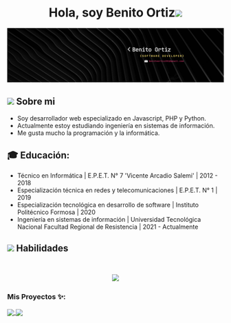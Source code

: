 
<h1 align="center"><b>Hola, soy Benito Ortiz</b><img src="https://media.giphy.com/media/hvRJCLFzcasrR4ia7z/giphy.gif" width="35"></h1>

![ProfileBanner](https://github.com/benito281/benito281/blob/master/logo/Banner.png)

## <picture><img src="https://github.com/7oSkaaa/7oSkaaa/blob/main/Images/about_me.gif?raw=true" width = 40px></picture> **Sobre mi**
- Soy desarrollador web especializado en Javascript, PHP y Python.
- Actualmente estoy estudiando ingeniería en sistemas de información.
- Me gusta mucho la programación y la informática.
## 🎓 Educación:

- Técnico en Informática | E.P.E.T. N° 7 'Vicente Arcadio Salemi' | 2012 - 2018
- Especialización técnica en redes y telecomunicaciones | E.P.E.T. N° 1 | 2019
- Especialización tecnológica en desarrollo de software | Instituto Politécnico Formosa | 2020
- Ingeniería en sistemas de información | Universidad Tecnológica Nacional Facultad Regional de Resistencia | 2021 - Actualmente
## <img src="https://media2.giphy.com/media/QssGEmpkyEOhBCb7e1/giphy.gif?cid=ecf05e47a0n3gi1bfqntqmob8g9aid1oyj2wr3ds3mg700bl&rid=giphy.gif" width ="25"><b> Habilidades </b>
<br>

<p align="center">
<p align="center">
  <a href="https://skillicons.dev">
    <img src="https://skillicons.dev/icons?i=git,github,babel,bash,bootstrap,html,javascript,css,react,c,php,nodejs,mysql,mongodb,postgresql,linux,windows,postman,powershell,ubuntu,vite,vscode,python,django" />
  </a>
</p>
</p>

### Mis Proyectos ✨:
  
<a href="https://github.com/benito281/picture-collection">
  <img align="center" src="https://github-readme-stats.vercel.app/api/pin/?username=benito281&repo=picture-collection&theme=tokyonight" />
</a>


<a href="https://github.com/benito281/app-weather-localitie">
 <img align="center" src="https://github-readme-stats.vercel.app/api/pin/?username=benito281&repo=app-weather-localitie&theme=tokyonight" />
</a>


